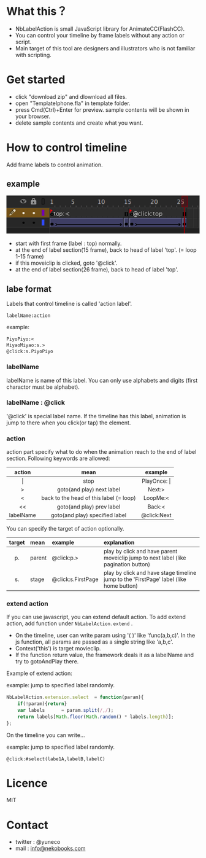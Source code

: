 # What this？

+ NbLabelAction is small JavaScript library for AnimateCC(FlashCC).
+ You can control your timeline by frame labels without any action or script.
+ Main target of this tool are designers and illustrators who is not familiar with scripting.

# Get started

+ click "download zip" and dlownload all files.
+ open "TemplateIphone.fla" in template folder.
+ press Cmd(Ctrl)+Enter for preview. sample contents will be shown in your browser.
+ delete sample contents and create what you want.


# How to control timeline
Add frame labels to control animation.

## example
![SAMPLE](https://github.com/yuneco/NbLabelAction/blob/master/example/sample_img1.png)
+ start with first frame (label : top) normally.
+ at the end of label section(15 frame), back to head of label 'top'. (= loop 1-15 frame)
+ if this moveiclip is clicked, goto '@click'.
+ at the end of label section(26 frame), back to head of label 'top'.

## labe format
Labels that control timeline is called 'action label'.
``` 
labelName:action 
```
example:
```
PiyoPiyo:<
MiyaoMiyao:s.>
@click:s.PiyoPiyo
```

### labelName
labelName is name of this label. You can only use alphabets and digits (first charactor must be alphabet).

### labelName : @click
'@click' is special label name. If the timeline has this label, animation is jump to there when you click(or tap) the element.

### action
action part specify what to do when the animation reach to the end of label section. Following keywords are allowed:

|action|mean|example|
|:--:|:--:|:--:|
|\||stop|PlayOnce: \||
|>|goto(and play) next label|Next:>|
|<|back to the head of this label (= loop)|LoopMe:<|
|<<|goto(and play) prev label|Back:<|
|labelName|goto(and play) specified label|@click:Next|

You can specify the target of action optionally.

|target|mean|example|explanation|
|:--:|:--|:--|:--|
|p.|parent|@click:p.>|play by click and have parent moveiclip jump to next label (like pagination button) |
|s.|stage|@click:s.FirstPage|play by click and have stage timeline jump to the 'FirstPage' label (like home button) |

### extend action
If you can use javascript, you can extend default action. 
To add extend action, add function under `NbLabelAction.extend` .

+ On the timeline, user can write param using '( )' like 'func(a,b,c)'. In the js function, all params are passed as a single string like 'a,b,c'.
+ Context('this') is target movieclip.
+ If the function return value, the framework deals it as a labelName and try to gotoAndPlay there.

Example of extend action:

example: jump to specified label randomly.
```javascript
NbLabelAction.extension.select  = function(param){
	if(!param){return}
	var labels		= param.split(/,/);
	return labels[Math.floor(Math.random() * labels.length)];
};
```
On the timeline you can write...

example: jump to specified label randomly.
```
@click:#select(labe1A,labelB,labelC)
```





# Licence
MIT


# Contact
+ twitter : @yuneco
+ mail : info@nekobooks.com
